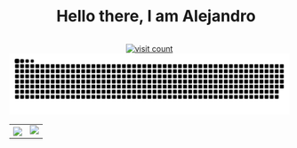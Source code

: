 <!-- h1 without bottom border -->
<div id="user-content-toc">
  <ul align="center">
    <summary><h1 style="display: inline-block">Hello there, I am Alejandro</h1></summary>
  </ul>
</div>

<!-- Visit count -->
<div align="center">
  <a href="https://visitcount.itsvg.in">
    <img src="https://visitcount.itsvg.in/api?id=alejandroloveslinux&icon=3&color=6" alt="visit count">
  </a>
</div>

<!-- Snake -->
<div align="center">
  <img src="https://github.com/1999AZZAR/1999AZZAR/raw/readme/resources/grid-snake.svg" alt="snake">
</div>

<!-- Intro start -->
<!-- NOTHING! -->
<!-- Intro end -->

<!-- Stats & Trophy -->
<p align="center">
  <table align="center" border="0">
    <tr>
      <!-- First image (or set of elements) -->
      <td align="center">
        <img align="center" src="https://github-readme-stats.vercel.app/api?username=alejandroloveslinux&theme=dark&show_icons=true&count_private=true" />
      </td>
      <td align="center">
        <img src="https://github-readme-streak-stats.herokuapp.com/?user=alejandroloveslinux&theme=dark&hide_border=false" />
      </td>
    </tr>
  </table>
</p>
